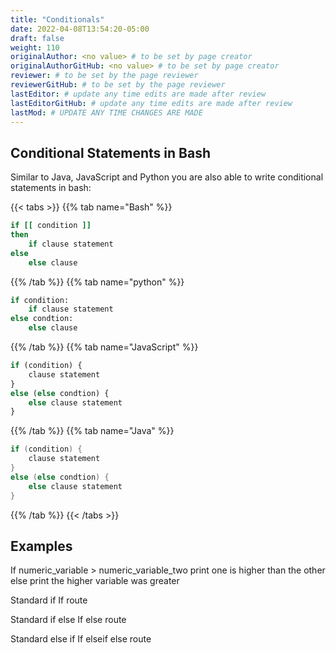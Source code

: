 ```yaml
---
title: "Conditionals"
date: 2022-04-08T13:54:20-05:00
draft: false
weight: 110
originalAuthor: <no value> # to be set by page creator
originalAuthorGitHub: <no value> # to be set by page creator
reviewer: # to be set by the page reviewer
reviewerGitHub: # to be set by the page reviewer
lastEditor: # update any time edits are made after review
lastEditorGitHub: # update any time edits are made after review
lastMod: # UPDATE ANY TIME CHANGES ARE MADE
---
```


## Conditional Statements in Bash

Similar to Java, JavaScript and Python you are also able to write conditional statements in bash:

{{< tabs >}}
{{% tab name="Bash" %}}
```Bash
if [[ condition ]]
then 
    if clause statement
else
    else clause
```
{{% /tab %}}
{{% tab name="python" %}}
```python
if condition:
    if clause statement
else condtion:
    else clause
```
{{% /tab %}}
{{% tab name="JavaScript" %}}
```js
if (condition) {
    clause statement
}
else (else condtion) {
    else clause statement
}
```
{{% /tab %}}
{{% tab name="Java" %}}
```java
if (condition) {
    clause statement
}
else (else condtion) {
    else clause statement
}
```
{{% /tab %}}
{{< /tabs >}}

## Examples

If numeric_variable > numeric_variable_two
    print one is higher than the other
else
    print the higher variable was greater

Standard if 
If route

Standard if else
If else route

Standard else if
If elseif else route






